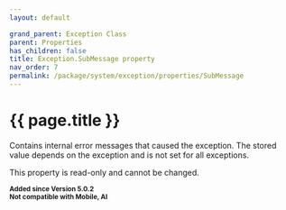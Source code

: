 ```yaml
---
layout: default

grand_parent: Exception Class
parent: Properties
has_children: false
title: Exception.SubMessage property
nav_order: 7
permalink: /package/system/exception/properties/SubMessage
---
```

# {{ page.title }}

Contains internal error messages that caused the exception.
The stored value depends on the exception and is not set for all exceptions.

This property is read-only and cannot be changed.

**<small>Added since Version 5.0.2</small>**<br>
**<small>Not compatible with Mobile, AI</small>**